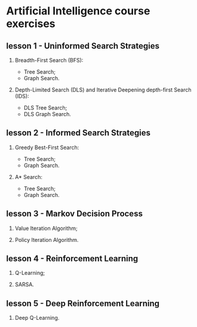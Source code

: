# Artificial Intelligence course exercises

## lesson 1 - Uninformed Search Strategies

1. Breadth-First Search (BFS):
    * Tree Search;
    * Graph Search.

2. Depth-Limited Search (DLS) and Iterative Deepening depth-first Search (IDS):
    * DLS Tree Search;
    * DLS Graph Search.

## lesson 2 - Informed Search Strategies

1. Greedy Best-First Search:
    * Tree Search;
    * Graph Search.

2. A* Search:
    * Tree Search;
    * Graph Search.

## lesson 3 - Markov Decision Process

1. Value Iteration Algorithm;

2. Policy Iteration Algorithm.

## lesson 4 - Reinforcement Learning

1. Q-Learning;

2. SARSA.

## lesson 5 - Deep Reinforcement Learning

1. Deep Q-Learning.
